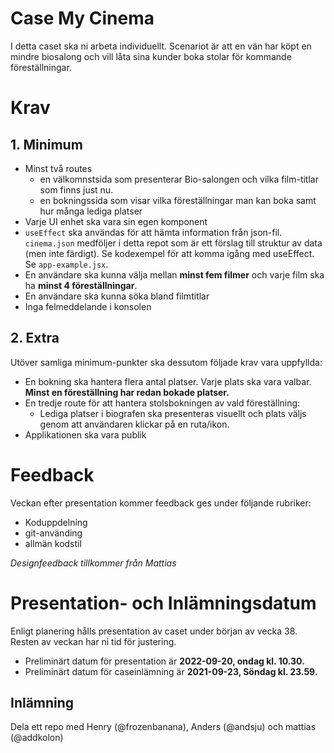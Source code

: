 # Case My Cinema
I detta caset ska ni arbeta individuellt. Scenariot är att en vän har köpt en mindre biosalong och vill låta sina kunder boka stolar för kommande föreställningar.


# Krav

## 1. Minimum
- Minst två routes
    - en välkomnstsida som presenterar Bio-salongen och vilka film-titlar som finns just nu.
    - en bokningssida som visar vilka föreställningar man kan boka samt hur många lediga platser
- Varje UI enhet ska vara sin egen komponent
- `useEffect` ska användas för att hämta information från json-fil. `cinema.json` medföljer i detta repot som är ett förslag till struktur av data (men inte färdigt). Se kodexempel för att komma igång med useEffect. Se `app-example.jsx`.
- En användare ska kunna välja mellan **minst fem filmer** och varje film ska ha **minst 4 föreställningar**.
- En användare ska kunna söka bland filmtitlar
- Inga felmeddelande i konsolen


## 2. Extra
Utöver samliga minimum-punkter ska dessutom följade krav vara uppfyllda:

- En bokning ska hantera flera antal platser. Varje plats ska vara valbar. **Minst en föreställning har redan bokade platser.**
- En tredje route för att hantera stolsbokningen av vald föreställning:
   - Lediga platser i biografen ska presenteras visuellt och plats väljs genom att användaren klickar på en ruta/ikon.
- Applikationen ska vara publik

# Feedback
Veckan efter presentation kommer feedback ges under följande rubriker:

- Koduppdelning
- git-använding
- allmän kodstil

*Designfeedback tillkommer från Mattias*

# Presentation- och Inlämningsdatum
Enligt planering hålls presentation av caset under början av vecka 38. Resten av veckan har ni tid för justering. 
- Preliminärt datum för presentation är **2022-09-20, ondag kl. 10.30.**
- Preliminärt datum för caseinlämning är **2021-09-23, Söndag kl. 23.59.**

## Inlämning
Dela ett repo med Henry (@frozenbanana), Anders (@andsju) och mattias (@addkolon) 
